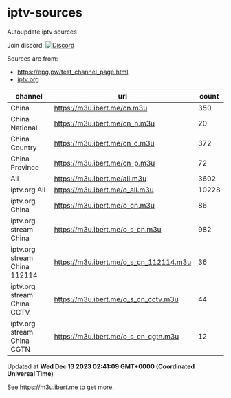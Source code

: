 # iptv-sources

Autoupdate iptv sources

Join discord: [![Discord](https://discord.badge.ibert.me/api/server/betxHcsTqa)](https://discord.gg/betxHcsTqa)

Sources are from:

- <https://epg.pw/test_channel_page.html>
- [iptv.org](https://github.com/iptv-org/iptv)

| channel | url | count |
| ------- | --- | ----- |
| China | <https://m3u.ibert.me/cn.m3u> | 350 |
| China National | <https://m3u.ibert.me/cn_n.m3u> | 20 |
| China Country | <https://m3u.ibert.me/cn_c.m3u> | 372 |
| China Province | <https://m3u.ibert.me/cn_p.m3u> | 72 |
| All | <https://m3u.ibert.me/all.m3u> | 3602 |
| iptv.org All | <https://m3u.ibert.me/o_all.m3u> | 10228 |
| iptv.org China | <https://m3u.ibert.me/o_cn.m3u> | 86 |
| iptv.org stream China | <https://m3u.ibert.me/o_s_cn.m3u> | 982 |
| iptv.org stream China 112114 | <https://m3u.ibert.me/o_s_cn_112114.m3u> | 36 |
| iptv.org stream China CCTV | <https://m3u.ibert.me/o_s_cn_cctv.m3u> | 44 |
| iptv.org stream China CGTN | <https://m3u.ibert.me/o_s_cn_cgtn.m3u> | 12 |

Updated at **Wed Dec 13 2023 02:41:09 GMT+0000 (Coordinated Universal Time)**

See <https://m3u.ibert.me> to get more.

